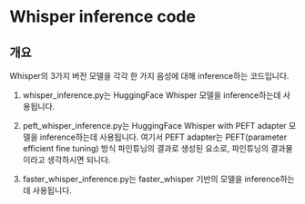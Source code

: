 # Whisper inference code

## 개요

Whisper의 3가지 버전 모델을 각각 한 가지 음성에 대해 inference하는 코드입니다.

1. whisper_inference.py는 HuggingFace Whisper 모델을 inference하는데 사용됩니다.

2. peft_whisper_inference.py는 HuggingFace Whisper with PEFT adapter 모델을 inference하는데 사용됩니다.
여기서 PEFT adapter는 PEFT(parameter efficient fine tuning) 방식 파인튜닝의 결과로 생성된 요소로, 파인튜닝의 결과물이라고 생각하시면 되니다.

3. faster_whisper_inference.py는 faster_whisper 기반의 모델을 inference하는데 사용됩니다.
